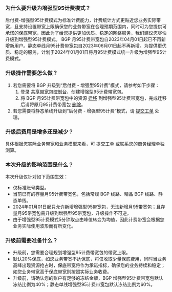 ### 为什么要升级为增强型95计费模式？
后付费-增强型95计费模式为标准计费能力，计费统计方式更贴近您业务实际带宽，且支持设置带宽上限确保您的业务带宽在合理预期范围内，同时可为您提供可承诺的保底带宽，因此为了给您提供更加优质、稳定的网络服务，我们建议您尽快升级到增强型95计费模式。
BGP 月95计费带宽包自2023年04月01日起已不再新增新用户。静态单线月95计费带宽包自2023年06月01日起不再新增。为提供更优质、稳定的服务，计划于2024年01月01日将月95计费模式统一升级为增强型95计费模式。

### 升级操作需要怎么做？
1. 若您需要将 BGP 升级到“后付费 - 增强型95计费”模式，请参考如下步骤：
	1. 登录 [共享带宽包控制台](https://console.cloud.tencent.com/vpc/package?rid=1)，创建增强型95计费带宽包。
	2. 将 BGP 月95计费带宽包中的资源 [迁移](https://www.tencentcloud.com/document/product/684/45860) 到增强型95计费带宽包，完成迁移后请将原月95计费带宽包 [删除](https://www.tencentcloud.com/zh/document/product/684/34598)。
2. 若您需要将静态单线升级到“后付费 - 增强型95计费”模式，请 [提交工单](https://console.tencentcloud.com/workorder/category) 处理。

### 升级后费用是增多还是减少？
具体根据您实际业务带宽和业务模型来看，可 [提交工单](https://console.tencentcloud.com/workorder/category) 或联系您的商务经理单独测算。

### 本次升级的影响范围是什么？
本次升级仅针对如下范围生效：
- 仅标准账号类型。
- 当前已有的存量月95计费带宽包，包括常规 BGP 线路、精品 BGP 线路、静态单线。
- 2024年01月01日起只允许新增增强型95带宽包，无法新增月95带宽包；且存量月95带宽包需升级到增强型95带宽包，升级操作不可逆。
- 由于增强型95计费模式5分钟取点由峰值转变为均值，因此计费带宽会根据您业务实际使用波形而有所变化。

### 升级前需要准备什么？
- 升级前，您需要合理规划增强型95计费带宽包的带宽上限。
- 默认20%保底，如您业务带宽不达保底，将仅收取少量保底费用，同时当业务高峰出现资源抢占时，保底带宽将作为承诺指标，确保您的业务持续和稳定；如您业务带宽高于保底带宽则按照实际业务收费。
- 升级前，请确认您的账户有足够的冻结金额，BGP 增强型95计费带宽包默认冻结比例为40%；静态单线增强型95计费带宽包默认冻结比例为60%。
